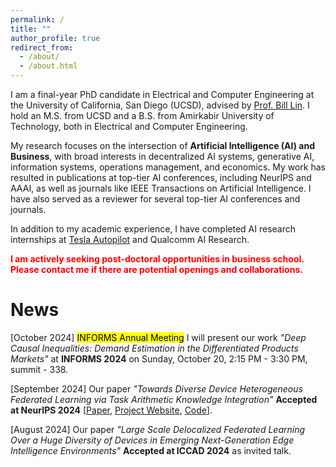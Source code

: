 ```yaml
---
permalink: /
title: ""
author_profile: true
redirect_from: 
  - /about/
  - /about.html
---
```


I am a final-year PhD candidate in Electrical and Computer Engineering at the University of California, San Diego (UCSD), advised by [Prof. Bill Lin](http://cwcserv.ucsd.edu/~billlin/). I hold an M.S. from UCSD and a B.S. from Amirkabir University of Technology, both in Electrical and Computer Engineering.

My research focuses on the intersection of **Artificial Intelligence (AI) and Business**, with broad interests in decentralized AI systems, generative AI, information systems, operations management, and economics. My work has resulted in publications at top-tier AI conferences, including NeurIPS and AAAI, as well as journals like IEEE Transactions on Artificial Intelligence. I have also served as a reviewer for several top-tier AI conferences and journals.

In addition to my academic experience, I have completed AI research internships at [Tesla Autopilot](https://www.tesla.com/autopilot) and Qualcomm AI Research.

<span style="color: red;">**I am actively seeking post-doctoral opportunities in business school. Please contact me if there are potential openings and collaborations.**</span>

<!-- <span style="color: black;">**I am also open to collaborating on exciting projects. Please don’t hesitate to contact me.**</span> -->

# News

[October 2024] <mark>INFORMS Annual Meeting</mark>  I will present our work *"Deep Causal Inequalities: Demand Estimation in the Differentiated Products Markets"* at **INFORMS 2024** on Sunday, October 20, 2:15 PM - 3:30 PM, summit - 338.

[September 2024]  Our paper *"Towards Diverse Device Heterogeneous Federated Learning via Task Arithmetic Knowledge Integration"* **Accepted at NeurIPS 2024** [[Paper](https://arxiv.org/abs/2409.18461), [Project Website](https://mmorafah.github.io/takflpage/), [Code](https://github.com/mmorafah/takfl)].

[August 2024]  Our paper *"Large Scale Delocalized Federated Learning Over a Huge Diversity of Devices in Emerging Next-Generation Edge Intelligence Environments"* **Accepted at ICCAD 2024** as invited talk.

